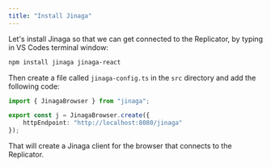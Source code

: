 ```yaml
---
title: "Install Jinaga"
---
```


Let's install Jinaga so that we can get connected to the Replicator, by typing in VS Codes terminal window: 

```bash
npm install jinaga jinaga-react
```

Then create a file called `jinaga-config.ts` in the `src` directory and add the following code:

```typescript
import { JinagaBrowser } from "jinaga";

export const j = JinagaBrowser.create({
    httpEndpoint: "http://localhost:8080/jinaga"
});
```

That will create a Jinaga client for the browser that connects to the Replicator.
